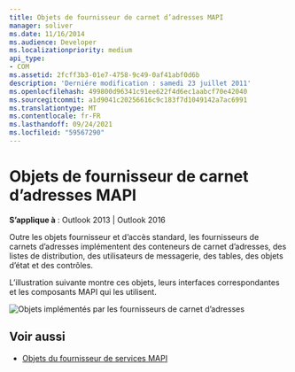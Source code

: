 ```yaml
---
title: Objets de fournisseur de carnet d’adresses MAPI
manager: soliver
ms.date: 11/16/2014
ms.audience: Developer
ms.localizationpriority: medium
api_type:
- COM
ms.assetid: 2fcff3b3-01e7-4758-9c49-0af41abf0d6b
description: 'Derniére modification : samedi 23 juillet 2011'
ms.openlocfilehash: 499800d96341c91ee622f4d6ec1aabcf70e42040
ms.sourcegitcommit: a1d9041c20256616c9c183f7d1049142a7ac6991
ms.translationtype: MT
ms.contentlocale: fr-FR
ms.lasthandoff: 09/24/2021
ms.locfileid: "59567290"
---
```

# <a name="mapi-address-book-provider-objects"></a>Objets de fournisseur de carnet d’adresses MAPI
  
**S’applique à** : Outlook 2013 | Outlook 2016 
  
Outre les objets fournisseur et d’accès standard, les fournisseurs de carnets d’adresses implémentent des conteneurs de carnet d’adresses, des listes de distribution, des utilisateurs de messagerie, des tables, des objets d’état et des contrôles.
  
L’illustration suivante montre ces objets, leurs interfaces correspondantes et les composants MAPI qui les utilisent.
  
![Objets implémentés par les fournisseurs de carnet d’adresses](media/amapi_64.gif "Objets implémentés par les fournisseurs de carnet d’adresses")
  
## <a name="see-also"></a>Voir aussi

- [Objets du fournisseur de services MAPI](mapi-service-provider-objects.md)

